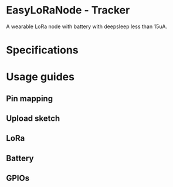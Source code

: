 # EasyLoRaNode - Tracker
A wearable LoRa node with battery with deepsleep less than 15uA.

# Specifications


# Usage guides
## Pin mapping

## Upload sketch

## LoRa

## Battery

## GPIOs
